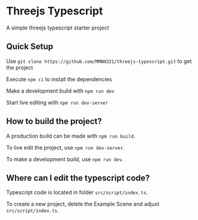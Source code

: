 # Threejs Typescript

A simple threejs typescript starter project

## Quick Setup

Use ``git clone https://github.com/MMNN321/threejs-typescript.git`` to get the project

Execute ``npm ci`` to install the dependencies

Make a development build with ``npm run dev``

Start live editing with ``npm run dev-server``

## How to build the project?

A production build can be made with ``npm run build``.

To live edit the project, use ``npm run dev-server``.

To make a development build, use ``npm run dev``.

## Where can I edit the typescript code?

Typescript code is located in folder ``src/script/index.ts``.

To create a new project, delete the Example Scene and adjust ``src/script/index.ts``.